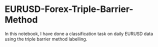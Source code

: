# EURUSD-Forex-Triple-Barrier-Method
In this notebook, I have done a classification task on daily EURUSD data using the triple barrier method labelling.
